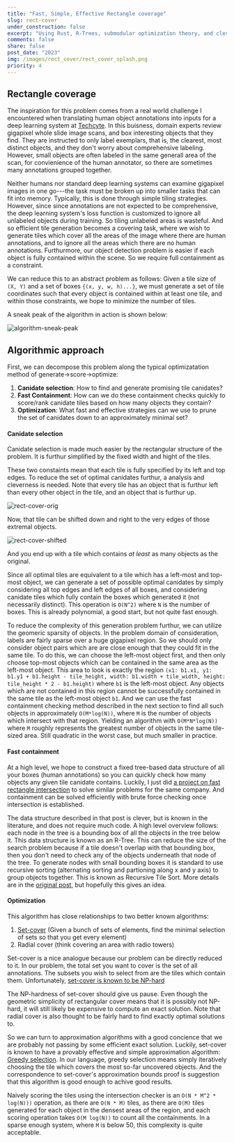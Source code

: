 ```yaml
---
title: "Fast, Simple, Effective Rectangle coverage"
slug: rect-cover
under_construction: false
excerpt: "Using Rust, R-Trees, submodular optimization theory, and clever tricks to implement fast, simple, effective, rectangle covering strategy."
comments: false
share: false
post_date: "2023"
img: /images/rect_cover/rect_cover_splash.png
priority: 4
---
```



## Rectangle coverage

The inspiration for this problem comes from a real world challenge I encountered when translating human object annotations into inputs for a deep learning system at [Techcyte](https://techcyte.com/). In this buisness, domain experts review gigapixel whole slide image scans, and box interesting objects that they find. They are instructed to only label exemplars, that is, the clearest, most distinct objects, and they don't worry about comprehensive labeling. However, small objects are often labeled in the same generall area of the scan, for convienience of the human annotator, so there are sometimes many annotations grouped together. 

Neither humans nor standard deep learning systems can examine gigapixel images in one go---the task must be broken up into smaller tasks that can fit into memory. Typically, this is done through simple tiling strategies. However, since since annotations are not expected to be comprehensive, the deep learning system's loss function is customized to ignore all unlabeled objects during training. So tiling unlabeled areas is wasteful. And so efficient tile generation becomes a covering task, where we wish to generate tiles which cover all the areas of the image where there are human annotations, and to ignore all the areas which there are no human annotations. Furthurmore, our object detection problem is easier if each object is fully contained within the scene. So we require full containment as a constraint.  

We can reduce this to an abstract problem as follows: Given a tile size of `(X, Y)` and a set of boxes `{(x, y, w, h)...}`, we must generate a set of tile coordinates such that every object is contained within at least one tile, and within those constraints, we hope to minimize the number of tiles.

A sneak peak of the algorithm in action is shown below:

![algorithm-sneak-peak](/images/rect_cover/rect_cover_norm.gif)

## Algorithmic approach

First, we can decompose this problem along the typical optimizatation method of generate->score->optimize:

1. **Canidate selection**: How to find and generate promising tile canidates?
2. **Fast Containment**: How can we do these containment checks quickly to score/rank canidate tiles based on how many objects they contain?
3. **Optimization**: What fast and effective strategies can we use to prune the set of canidates down to an approximately minimal set?

#### Canidate selection

Canidate selection is made much easier by the rectangular structure of the problem. It is furthur simplified by the fixed width and hight of the tiles.

These two constaints mean that each tile is fully specified by its left and top edges. To reduce the set of optimal canidates furthur, a analysis and cleverness is needed. Note that every tile has an object that is furthur left than every other object in the tile, and an object that is furthur up. 

![rect-cover-orig](/images/rect_cover/rect-cover-orig.svg)

Now, that tile can be shifted down and right to the very edges of those extremal objects.

![rect-cover-shifted](/images/rect_cover/rect-cover-shifted.svg)

And you end up with a tile which contains *at least* as many objects as the original.

Since all optimal tiles are equivalent to a tile which has a left-most and top-most object, we can generate a set of possible optimal canidates by simply considering all top edges and left edges of all boxes, and considering canidate tiles which fully contain the boxes which generated it (not necessarily distinct). This operation is `O(N^2)` where `N` is the number of boxes. This is already polynomial, a good start, but not quite fast enough. 

To reduce the complexity of this generation problem furthur, we can utilize the geomeric sparsity of objects. In the problem domain of consideration, labels are fairly sparse over a huge gigapixel region. So we should only consider object pairs which are are close enough that they could fit in the same tile. To do this, we can choose the left-most object first, and then only choose top-most objects which can be contained in the same area as the left-most object. This area to look is exactly the region `(x1: b1.x1, y1: b1.y1 + b1.height - tile_height, width: b1.width + tile_width, height: tile_height * 2 - b1.height)` where `b1` is the left-most object. Any objects which are not contained in this region cannot be successfully contained in the same tile as the left-most object `b1`. And we can use the fast containment checking method described in the next section to find all such objects in approximately `O(M*log(N))`, where `M` is the number of objects which intersect with that region. Yielding an algorithm with `O(M*N*log(N))` where `M` roughly represents the greatest number of objects in the same tile-sized area. Still quadratic in the worst case, but much smaller in practice.

#### Fast containment

At a high level, we hope to construct a fixed tree-based data structure of all your boxes (human annotations) so you can quickly check how many objects any given tile canidate contains. Luckily, I just did [a project on fast rectangle intersection](/posts/blog/box_search/) to solve similar problems for the same company. And containment can be solved efficiently with brute force checking once intersection is established.

The data structure described in that post is clever, but is known in the literature, and does not require much code. A high level overview follows: each node in the tree is a bounding box of all the objects in the tree below it. This data structure is known as an R-Tree. This can reduce the size of the search problem because if a tile doesn't overlap with that bounding box, then you don't need to check any of the objects underneath that node of the tree. To generate nodes with small bounding boxes it is standard to use recursive sorting (alternating sorting and partioning along x and y axis) to group objects together. This is known as Recursive Tile Sort. More details are in the [original post](/posts/blog/box_search/), but hopefully this gives an idea.

#### Optimization

This algorithm has close relationships to two better known algorithms:

1. [Set-cover](https://en.wikipedia.org/wiki/Set_cover_problem) (Given a bunch of sets of elements, find the minimal selection of sets so that you get every element)
2. Radial cover (think covering an area with radio towers)

Set-cover is a nice analogue because our problem can be directly reduced to it. In our problem, the total set you want to cover is the set of all annotations. The subsets you wish to select from are the tiles which contain them. Unfortunately, [set-cover is known to be NP-hard](https://en.wikipedia.org/wiki/Set_cover_problem)

The NP-hardness of set-cover should give us pause. Even though the geometric simplicity of rectangular cover means that it is possibly not NP-hard, it will still likely be expensive to compute an exact solution. Note that radial cover is also thought to be fairly hard to find exactly optimal solutions to.

So we can turn to approximation algorithms with a good concience that we are probably not passing by some efficient exact solution. Luckily, set-cover is known to have a provably effective and simple approximation algorithm: [Greedy selection](https://en.wikipedia.org/wiki/Set_cover_problem#Greedy_algorithm). In our language, greedy selection means simply iteratively choosing the tile which covers the most so-far uncovered objects. And the correspondence to set-cover's approximation bounds proof is suggestion that this algorithm is good enough to achive good results.



Naively scoring the tiles using the intersection checker is an `O(N * M^2 * log(N)))` operation, as there are `O(N * M)` tiles, as there are `O(M)` tiles generated for each object in the densest areas of the region, and each scoring operation takes `O(M log(N))` to count all the containments. In a sparse enough system, where `M` is below 50, this complexity is quite acceptable.

